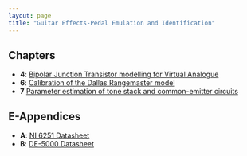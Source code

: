 ```yaml
---
layout: page
title: "Guitar Effects-Pedal Emulation and Identification"
---
```


## Chapters

- **4**: [Bipolar Junction Transistor modelling for Virtual Analogue](./chapters/bjt-modelling)
- **6**: [Calibration of the Dallas Rangemaster model](./chapters/calibration)
- **7** [Parameter estimation of tone stack and common-emitter circuits](./chapters/parameter-estimation)

## E-Appendices

- **A**: [NI 6251 Datasheet](./files/NI_6251.pdf)
- **B**: [DE-5000 Datasheet](./files/DE-5000.pdf)
